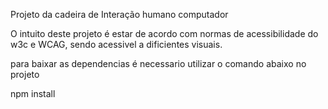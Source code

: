 Projeto da cadeira de Interação humano computador

O intuito deste projeto é estar de acordo com normas de acessibilidade do w3c e WCAG,
sendo acessivel a dificientes visuais. 

para baixar as dependencias é necessario utilizar o comando abaixo no projeto

npm install

